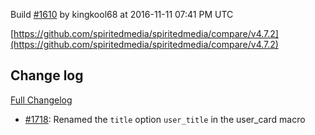 Build [#1610](https://circleci.com/gh/spiritedmedia/spiritedmedia/1610) by kingkool68 at 2016-11-11 07:41 PM UTC

[https://github.com/spiritedmedia/spiritedmedia/compare/v4.7.2](https://github.com/spiritedmedia/spiritedmedia/compare/v4.7.2)
## Change log
[Full Changelog](https://github.com/spiritedmedia/spiritedmedia/compare/v4.7.1...v4.7.2)

 - [#1718](https://github.com/spiritedmedia/spiritedmedia/pull/1718): Renamed the `title` option `user_title` in the user_card macro
